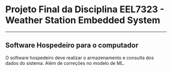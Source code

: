 # Projeto Final da Disciplina EEL7323 - Weather Station Embedded System

---

## Software Hospedeiro para o computador

O software hospedeiro deve realizar o armazenamento e consulta dos dados do sistema. Além de correções no modelo de ML.
